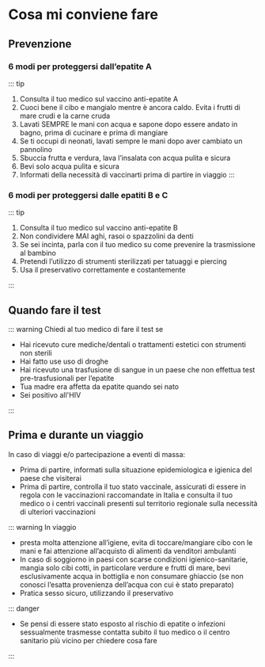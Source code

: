 # Cosa mi conviene fare

## Prevenzione

### 6 modi per proteggersi dall’epatite A

::: tip

1. Consulta il tuo medico sul vaccino anti-epatite A
2. Cuoci bene il cibo e mangialo mentre è ancora caldo. Evita i frutti di mare crudi e la carne cruda
3. Lavati SEMPRE le mani con acqua e sapone dopo essere andato in bagno, prima di cucinare e prima di mangiare
4. Se ti occupi di neonati, lavati sempre le mani dopo aver cambiato un pannolino
5. Sbuccia frutta e verdura, lava l’insalata con acqua pulita e sicura
6. Bevi solo acqua pulita e sicura
7. Informati della necessità di vaccinarti prima di partire in viaggio
   :::

### 6 modi per proteggersi dalle epatiti B e C

::: tip

1. Consulta il tuo medico sul vaccino anti-epatite B
2. Non condividere MAI aghi, rasoi o spazzolini da denti
3. Se sei incinta, parla con il tuo medico su come prevenire la trasmissione al bambino
4. Pretendi l’utilizzo di strumenti sterilizzati per tatuaggi e piercing
5. Usa il preservativo correttamente e costantemente

:::

## Quando fare il test

::: warning Chiedi al tuo medico di fare il test se

- Hai ricevuto cure mediche/dentali o trattamenti estetici con strumenti non sterili
- Hai fatto use uso di droghe
- Hai ricevuto una trasfusione di sangue in un paese che non effettua test pre-trasfusionali per l’epatite
- Tua madre era affetta da epatite quando sei nato
- Sei positivo all'HIV

:::

## Prima e durante un viaggio

In caso di viaggi e/o partecipazione a eventi di massa:

- Prima di partire, informati sulla situazione epidemiologica e igienica del paese che visiterai
- Prima di partire, controlla il tuo stato vaccinale, assicurati di essere in regola con le vaccinazioni raccomandate in Italia e consulta il tuo medico o i centri vaccinali presenti sul territorio regionale sulla necessità di ulteriori vaccinazioni

::: warning In viaggio

- presta molta attenzione all’igiene, evita di toccare/mangiare cibo con le mani e fai attenzione all’acquisto di alimenti da venditori ambulanti
- In caso di soggiorno in paesi con scarse condizioni igienico-sanitarie, mangia solo cibi cotti, in particolare verdure e frutti di mare, bevi esclusivamente acqua in bottiglia e non consumare ghiaccio (se non conosci l’esatta provenienza dell’acqua con cui è stato preparato)
- Pratica sesso sicuro, utilizzando il preservativo

::: danger

- Se pensi di essere stato esposto al rischio di epatite o infezioni sessualmente trasmesse contatta subito il tuo medico o il centro sanitario più vicino per chiedere cosa fare

:::

